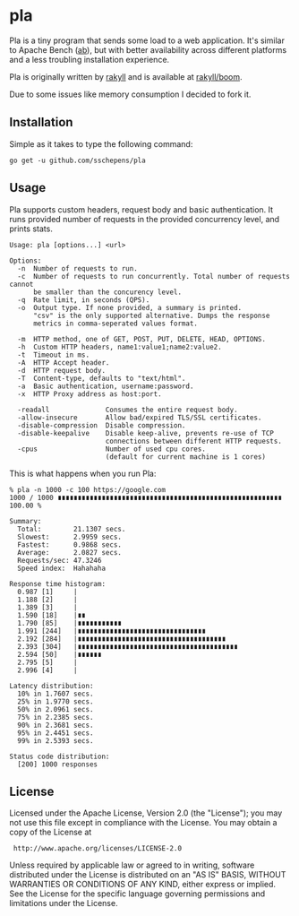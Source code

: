 # pla

Pla is a tiny program that sends some load to a web application. It's similar to Apache Bench ([ab](http://httpd.apache.org/docs/2.2/programs/ab.html)), but with better availability across different platforms and a less troubling installation experience.

Pla is originally written by [rakyll](https://github.com/rakyll) and is available at [rakyll/boom](https://github.com/rakyll/boom).

Due to some issues like memory consumption I decided to fork it.

## Installation

Simple as it takes to type the following command:

    go get -u github.com/sschepens/pla

## Usage

Pla supports custom headers, request body and basic authentication. It runs provided number of requests in the provided concurrency level, and prints stats.
~~~
Usage: pla [options...] <url>

Options:
  -n  Number of requests to run.
  -c  Number of requests to run concurrently. Total number of requests cannot
      be smaller than the concurency level.
  -q  Rate limit, in seconds (QPS).
  -o  Output type. If none provided, a summary is printed.
      "csv" is the only supported alternative. Dumps the response
      metrics in comma-seperated values format.

  -m  HTTP method, one of GET, POST, PUT, DELETE, HEAD, OPTIONS.
  -h  Custom HTTP headers, name1:value1;name2:value2.
  -t  Timeout in ms.
  -A  HTTP Accept header.
  -d  HTTP request body.
  -T  Content-type, defaults to "text/html".
  -a  Basic authentication, username:password.
  -x  HTTP Proxy address as host:port.

  -readall              Consumes the entire request body.
  -allow-insecure       Allow bad/expired TLS/SSL certificates.
  -disable-compression  Disable compression.
  -disable-keepalive    Disable keep-alive, prevents re-use of TCP
                        connections between different HTTP requests.
  -cpus                 Number of used cpu cores.
                        (default for current machine is 1 cores)
~~~

This is what happens when you run Pla:

	% pla -n 1000 -c 100 https://google.com
	1000 / 1000 ∎∎∎∎∎∎∎∎∎∎∎∎∎∎∎∎∎∎∎∎∎∎∎∎∎∎∎∎∎∎∎∎∎∎∎∎∎∎∎∎∎∎∎∎∎∎∎∎∎∎∎∎∎∎∎∎ 100.00 %

	Summary:
	  Total:        21.1307 secs.
	  Slowest:      2.9959 secs.
	  Fastest:      0.9868 secs.
	  Average:      2.0827 secs.
	  Requests/sec: 47.3246
	  Speed index:  Hahahaha

	Response time histogram:
      0.987 [1]     |
      1.188 [2]     |
      1.389 [3]     |
      1.590 [18]    |∎∎
      1.790 [85]    |∎∎∎∎∎∎∎∎∎∎∎
      1.991 [244]   |∎∎∎∎∎∎∎∎∎∎∎∎∎∎∎∎∎∎∎∎∎∎∎∎∎∎∎∎∎∎∎∎
      2.192 [284]   |∎∎∎∎∎∎∎∎∎∎∎∎∎∎∎∎∎∎∎∎∎∎∎∎∎∎∎∎∎∎∎∎∎∎∎∎∎
      2.393 [304]   |∎∎∎∎∎∎∎∎∎∎∎∎∎∎∎∎∎∎∎∎∎∎∎∎∎∎∎∎∎∎∎∎∎∎∎∎∎∎∎∎
      2.594 [50]    |∎∎∎∎∎∎
      2.795 [5]     |
      2.996 [4]     |

	Latency distribution:
	  10% in 1.7607 secs.
	  25% in 1.9770 secs.
	  50% in 2.0961 secs.
	  75% in 2.2385 secs.
	  90% in 2.3681 secs.
	  95% in 2.4451 secs.
	  99% in 2.5393 secs.

	Status code distribution:
	  [200]	1000 responses

## License

Licensed under the Apache License, Version 2.0 (the "License");
you may not use this file except in compliance with the License.
You may obtain a copy of the License at

     http://www.apache.org/licenses/LICENSE-2.0

Unless required by applicable law or agreed to in writing, software
distributed under the License is distributed on an "AS IS" BASIS,
WITHOUT WARRANTIES OR CONDITIONS OF ANY KIND, either express or implied.
See the License for the specific language governing permissions and
limitations under the License.
